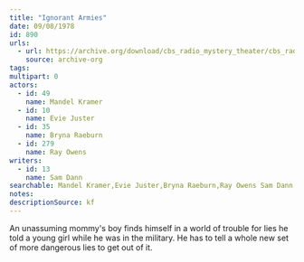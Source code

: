 ```yaml
---
title: "Ignorant Armies"
date: 09/08/1978
id: 890
urls: 
  - url: https://archive.org/download/cbs_radio_mystery_theater/cbs_radio_mystery_theater-0851-0900.zip/cbs_radio_mystery_theater-0851-0900%2Fcbsrmt_0890_ignorant_armies.mp3
    source: archive-org
tags: 
multipart: 0
actors:  
  - id: 49
    name: Mandel Kramer  
  - id: 10
    name: Evie Juster  
  - id: 35
    name: Bryna Raeburn  
  - id: 279
    name: Ray Owens
writers:  
  - id: 13
    name: Sam Dann
searchable: Mandel Kramer,Evie Juster,Bryna Raeburn,Ray Owens Sam Dann
notes: 
descriptionSource: kf
---
```

An unassuming mommy's boy finds himself in a world of trouble for lies he told a young girl while he was in the military. He has to tell a whole new set of more dangerous lies to get out of it.